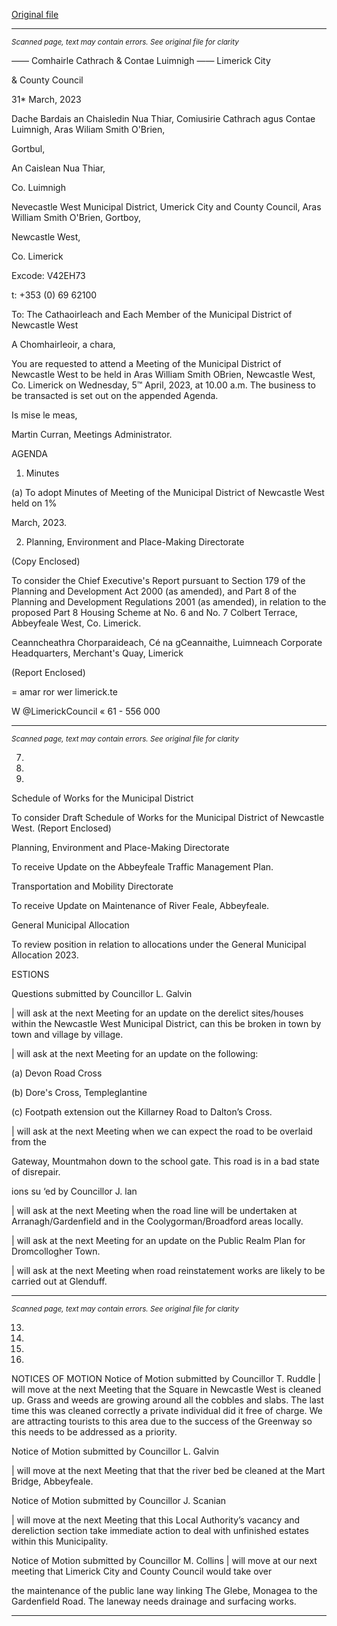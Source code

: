 [Original file](https://www.limerick.ie/sites/default/files/media/documents/2023-04/00%20Agenda%20-%20Monthly%20Meeting%20of%20the%20Municipal%20District%20of%20Newcastle%20West%20-%205th%20April%202023.pdf)

---
*<small>Scanned page, text may contain errors. See original file for clarity</small>*  

_—_— Comhairle Cathrach
& Contae Luimnigh
—— Limerick City

& County Council

31* March, 2023

Dache Bardais an Chaisledin Nua Thiar,
Comiusirie Cathrach agus Contae Luimnigh,
Aras Wiliam Smith O'Brien,

Gortbul,

An Caislean Nua Thiar,

Co. Luimnigh

Nevecastle West Municipal District,
Umerick City and County Council,
Aras William Smith O'Brien,
Gortboy,

Newcastle West,

Co. Limerick

Excode: V42EH73

t: +353 (0) 69 62100

To: The Cathaoirleach and Each Member of the Municipal District of Newcastle West

A Chomhairleoir, a chara,

You are requested to attend a Meeting of the Municipal District of Newcastle West to be held
in Aras William Smith OBrien, Newcastle West, Co. Limerick on Wednesday, 5™ April, 2023,
at 10.00 a.m. The business to be transacted is set out on the appended Agenda.

Is mise le meas,

Martin Curran,
Meetings Administrator.

AGENDA

1. Minutes

(a) To adopt Minutes of Meeting of the Municipal District of Newcastle West held on 1%

March, 2023.

2. Planning, Environment and Place-Making Directorate

(Copy Enclosed)

To consider the Chief Executive's Report pursuant to Section 179 of the Planning and
Development Act 2000 (as amended), and Part 8 of the Planning and Development
Regulations 2001 (as amended), in relation to the proposed Part 8 Housing Scheme at
No. 6 and No. 7 Colbert Terrace, Abbeyfeale West, Co. Limerick.

Ceanncheathra Chorparaideach, Cé na gCeannaithe, Luimneach
Corporate Headquarters, Merchant's Quay, Limerick

(Report Enclosed)

= amar ror
wer limerick.te

W @LimerickCouncil
« 61 - 556 000


---
*<small>Scanned page, text may contain errors. See original file for clarity</small>*  

7.

10.

11.

Schedule of Works for the Municipal District

To consider Draft Schedule of Works for the Municipal District of Newcastle West.
(Report Enclosed)

Planning, Environment and Place-Making Directorate

To receive Update on the Abbeyfeale Traffic Management Plan.

Transportation and Mobility Directorate

To receive Update on Maintenance of River Feale, Abbeyfeale.

General Municipal Allocation

To review position in relation to allocations under the General Municipal Allocation
2023.

ESTIONS

Questions submitted by Councillor L. Galvin

| will ask at the next Meeting for an update on the derelict sites/houses within the
Newcastle West Municipal District, can this be broken in town by town and village by
village.

| will ask at the next Meeting for an update on the following:

(a) Devon Road Cross

(b) Dore's Cross, Templeglantine

(c) Footpath extension out the Killarney Road to Dalton’s Cross.

| will ask at the next Meeting when we can expect the road to be overlaid from the

Gateway, Mountmahon down to the school gate. This road is in a bad state of
disrepair.

ions su ‘ed by Councillor J. lan

| will ask at the next Meeting when the road line will be undertaken at
Arranagh/Gardenfield and in the Coolygorman/Broadford areas locally.

| will ask at the next Meeting for an update on the Public Realm Plan for
Dromcollogher Town.

| will ask at the next Meeting when road reinstatement works are likely to be carried
out at Glenduff.


---
*<small>Scanned page, text may contain errors. See original file for clarity</small>*  

13.

14.

15.

16.

NOTICES OF MOTION
Notice of Motion submitted by Councillor T. Ruddle
| will move at the next Meeting that the Square in Newcastle West is cleaned up. Grass
and weeds are growing around all the cobbles and slabs. The last time this was cleaned
correctly a private individual did it free of charge. We are attracting tourists to this
area due to the success of the Greenway so this needs to be addressed as a priority.

Notice of Motion submitted by Councillor L. Galvin

| will move at the next Meeting that that the river bed be cleaned at the Mart Bridge,
Abbeyfeale.

Notice of Motion submitted by Councillor J. Scanian

| will move at the next Meeting that this Local Authority’s vacancy and dereliction
section take immediate action to deal with unfinished estates within this Municipality.

Notice of Motion submitted by Councillor M. Collins
| will move at our next meeting that Limerick City and County Council would take over

the maintenance of the public lane way linking The Glebe, Monagea to the Gardenfield
Road. The laneway needs drainage and surfacing works.


---
